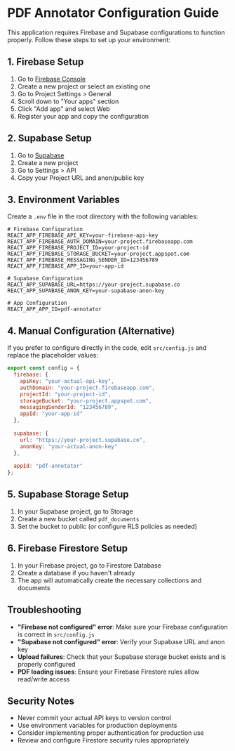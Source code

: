 # PDF Annotator Configuration Guide

This application requires Firebase and Supabase configurations to function properly. Follow these steps to set up your environment:

## 1. Firebase Setup

1. Go to [Firebase Console](https://console.firebase.google.com/)
2. Create a new project or select an existing one
3. Go to Project Settings > General
4. Scroll down to "Your apps" section
5. Click "Add app" and select Web
6. Register your app and copy the configuration

## 2. Supabase Setup

1. Go to [Supabase](https://supabase.com/)
2. Create a new project
3. Go to Settings > API
4. Copy your Project URL and anon/public key

## 3. Environment Variables

Create a `.env` file in the root directory with the following variables:

```env
# Firebase Configuration
REACT_APP_FIREBASE_API_KEY=your-firebase-api-key
REACT_APP_FIREBASE_AUTH_DOMAIN=your-project.firebaseapp.com
REACT_APP_FIREBASE_PROJECT_ID=your-project-id
REACT_APP_FIREBASE_STORAGE_BUCKET=your-project.appspot.com
REACT_APP_FIREBASE_MESSAGING_SENDER_ID=123456789
REACT_APP_FIREBASE_APP_ID=your-app-id

# Supabase Configuration
REACT_APP_SUPABASE_URL=https://your-project.supabase.co
REACT_APP_SUPABASE_ANON_KEY=your-supabase-anon-key

# App Configuration
REACT_APP_APP_ID=pdf-annotator
```

## 4. Manual Configuration (Alternative)

If you prefer to configure directly in the code, edit `src/config.js` and replace the placeholder values:

```javascript
export const config = {
  firebase: {
    apiKey: "your-actual-api-key",
    authDomain: "your-project.firebaseapp.com",
    projectId: "your-project-id",
    storageBucket: "your-project.appspot.com",
    messagingSenderId: "123456789",
    appId: "your-app-id"
  },
  
  supabase: {
    url: "https://your-project.supabase.co",
    anonKey: "your-actual-anon-key"
  },
  
  appId: "pdf-annotator"
};
```

## 5. Supabase Storage Setup

1. In your Supabase project, go to Storage
2. Create a new bucket called `pdf_documents`
3. Set the bucket to public (or configure RLS policies as needed)

## 6. Firebase Firestore Setup

1. In your Firebase project, go to Firestore Database
2. Create a database if you haven't already
3. The app will automatically create the necessary collections and documents

## Troubleshooting

- **"Firebase not configured" error**: Make sure your Firebase configuration is correct in `src/config.js`
- **"Supabase not configured" error**: Verify your Supabase URL and anon key
- **Upload failures**: Check that your Supabase storage bucket exists and is properly configured
- **PDF loading issues**: Ensure your Firebase Firestore rules allow read/write access

## Security Notes

- Never commit your actual API keys to version control
- Use environment variables for production deployments
- Consider implementing proper authentication for production use
- Review and configure Firestore security rules appropriately